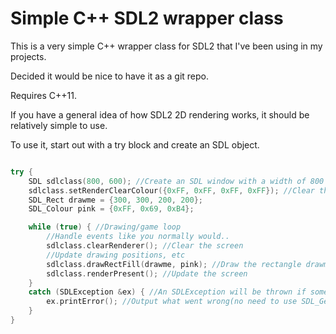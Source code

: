 # Simple C++ SDL2 wrapper class
This is a very simple C++ wrapper class for SDL2 that I've been using in my projects.

Decided it would be nice to have it as a git repo.

Requires C++11.

If you have a general idea of how SDL2 2D rendering works, it should be relatively simple to use.

To use it, start out with a try block and create an SDL object.

```cpp

try {
	SDL sdlclass(800, 600); //Create an SDL window with a width of 800 and height of 600
	sdlclass.setRenderClearColour({0xFF, 0xFF, 0xFF, 0xFF}); //Clear the screen in white instead of the default grey
	SDL_Rect drawme = {300, 300, 200, 200}; 
	SDL_Colour pink = {0xFF, 0x69, 0xB4};

	while (true) { //Drawing/game loop
		//Handle events like you normally would..
		sdlclass.clearRenderer(); //Clear the screen
		//Update drawing positions, etc
		sdlclass.drawRectFill(drawme, pink); //Draw the rectangle drawme with the colour pink
		sdlclass.renderPresent(); //Update the screen 
	}
	catch (SDLException &ex) { //An SDLException will be thrown if something goes wrong, handle it
		ex.printError(); //Output what went wrong(no need to use SDL_GetError())
	}
}
```
